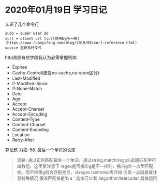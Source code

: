 # 2020年01月19日 学习日记


认识了几个命令行
```
sudo = super user do 
curl = client url [curl使用by阮一峰](https://www.ruanyifeng.com/blog/2019/09/curl-reference.html)
source 重新执行文件
```

http首部有些字段我认为必需掌握例如:
* Expires
* Cache-Control(属性no-cache,no-store区分)
* Last-Modified
* If-Modified-Since
* If-None-Match
* Date
* Age
* Accept
* Accept-Charset
* Accept-Encoding
* Content-Type
* Content-Charset
* Content-Encoding
* Location
* Retry-After

算法题 力扣: 58. 最后一个单词的长度
> 思路: 通过正则匹配最后一个单词，通过string.match(regex)返回匹配字符串数组，这里要注意下
regex是否携带g是不一样的，携带g会一次型匹配完。而不携带g则会匹配完后，从regex.lastIndex再开始
注意一点就是要注意特殊情况,假设匹配值是'b    a     '
具体可以看 /algorithm/leetcode/ 具体题目

